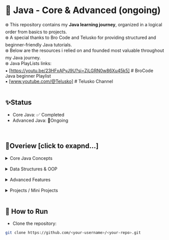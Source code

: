# 🌿 Java - Core & Advanced (ongoing)

❄️ This repository contains my **Java learning journey**, organized in a logical order from basics to projects.
<br>❄️  A special thanks to Bro Code and Telusko for providing structured and beginner-friendly Java tutorials.
<br>❄️ Below are the resources i relied on and founded most valuable throughout my Java journey. 
<br>❄️ Java PlayLists links: 
<br>▪️ [https://youtu.be/23HFxAPyJ9U?si=ZjLGRN0w86Xu45k5] # BroCode Java beginner Playlist
<br>▪️ [www.youtube.com/@Telusko] # Telusko Channel
<br>
<br>
## ✨Status
- Core Java: ✅ Completed
- Advanced Java: 🏃Ongoing
<br>

## 🧋Overiew [click to exapnd...]

<details>
<summary>Core Java Concepts</summary>
<br>
<details>
  <summary><b>🍁Basics</b></summary>
<br>
  
- [ArithmeticOperations.java](src/concepts/basics/ArithmeticOperations.java)
- [MathExamples.java](src/concepts/basics/MathExamples.java)
- [UserInput.java](src/concepts/basics/UserInput.java)
- [Variable.java](src/concepts/basics/Variables.java)
  
<br>

</details>


<details>
  <summary><b>🍁Conditionals</b></summary>
<br>
  
- [EnhancedSwitches.java](src/concepts/conditionals/EnhancedSwitches.java)
- [IfStatement.java](src/concepts/conditionals/IfStatement.java)
- [NestedIf.java](src/concepts/conditionals/NestedIf.java)
- [SwitchStatement.java](src/concepts/conditionals/SwitchStatement.java)

<br>

</details>


<details>
  <summary><b>🍁Formatting</b></summary> 
<br>
  
- [PrintfPractice.java](src/concepts/formatting/PrintfPractice.java)

<br>

</details>


<details>
  <summary><b>🍁 Operators</b></summary> 
  <br>
  
- [TernaryOperator.java](src/concepts/operators/TernaryOperator.java)
- [LogicalOperators.java](src/concepts/operators/LogicalOperators.java)

<br>


</details>

<details>
  <summary><b>🍁 Randomization</b></summary> 
  <br>
  
- [RandomNumberGen.java](src/concepts/randomization/RandomNumberGen.java)

<br>


</details>


<details>
  <summary><b>🍁Math & Strings</b></summary> 
  <br>

- [StringMethods.java](src/concepts/strings/StringMethods.java)
- [SubstringMethod.java](src/concepts/strings/SubstringMethod.java)

</details>

<details>
  <summary><b>🍁Loops</b></summary> 
  <br>

- [WhileLoop.java](src/concepts/loops/WhileLoop.java)

</details>

</details>
</details>
<br>

<details>
<summary>Data Structures & OOP</summary>
<br>

- Arrays (coming soon)
- Classes & Objects (coming soon)
- Inheritance (coming soon)
- Polymorphism (coming soon)
- Collections (coming soon)

</details>

<br>

<details>
<summary>Advanced Features</summary>
<br>

- Multithreading basics (coming soon)
- Synchronization (coming soon)
- Concurrency utilities (coming soon)

</details>

<br>

<details>
<summary>Projects / Mini Projects</summary>
<br>

- [Calculator](src/projects/Calculator.java)
- [CICalculator](src/projects/CICalculator.java)
- [Weight Conversion](src/projects/WeightConvertor.java)
- [Temperature Converter](src/projects/TempConverter.java)
- [ML Game](src/projects/MadLibsGame.java)
- [NumberGuessingGame.java](src/projects/Beginner/NumberGuessingGame.java)

</details>

<br>

## 🚀 How to Run
- Clone the repository:
```bash
git clone https://github.com/<your-username>/<your-repo>.git
